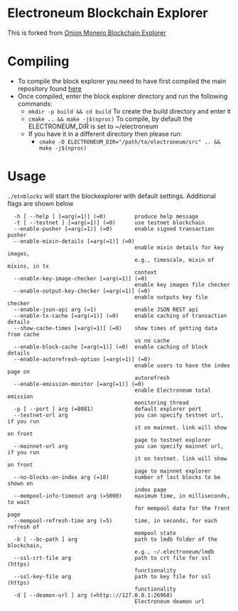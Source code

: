 # Electroneum Blockchain Explorer

This is forked from [Onion Monero Blockchain Explorer](https://github.com/moneroexamples/onion-monero-blockchain-explorer)

# Compiling
- To compile the block explorer you need to have first compiled the main repository found [here](https://github.com/electroneum/electroneum)
- Once compiled, enter the block explorer directory and run the following commands:
  - `mkdir -p build && cd build` To create the build directory and enter it  
  - `cmake .. && make -j$(nproc)` To compile, by default the ELECTRONEUM_DIR is set to ~/electroneum
  - If you have it in a different directory then please run:
    - `cmake -D ELECTRONEUM_DIR="/path/to/electroneum/src" .. && make -j$(nproc)`

# Usage
`./etnblocks` will start the blockexplorer with default settings. Additional flags are shown below

```
  -h [ --help ] [=arg(=1)] (=0)         produce help message
  -t [ --testnet ] [=arg(=1)] (=0)      use testnet blockchain
  --enable-pusher [=arg(=1)] (=0)       enable signed transaction pusher
  --enable-mixin-details [=arg(=1)] (=0)
                                        enable mixin details for key images,
                                        e.g., timescale, mixin of mixins, in tx
                                        context
  --enable-key-image-checker [=arg(=1)] (=0)
                                        enable key images file checker
  --enable-output-key-checker [=arg(=1)] (=0)
                                        enable outputs key file checker
  --enable-json-api arg (=1)            enable JSON REST api
  --enable-tx-cache [=arg(=1)] (=0)     enable caching of transaction details
  --show-cache-times [=arg(=1)] (=0)    show times of getting data from cache
                                        vs no cache
  --enable-block-cache [=arg(=1)] (=0)  enable caching of block details
  --enable-autorefresh-option [=arg(=1)] (=0)
                                        enable users to have the index page on
                                        autorefresh
  --enable-emission-monitor [=arg(=1)] (=0)
                                        enable Electroneum total emission
                                        monitoring thread
  -p [ --port ] arg (=8081)             default explorer port
  --testnet-url arg                     you can specify testnet url, if you run
                                        it on mainnet. link will show on front
                                        page to testnet explorer
  --mainnet-url arg                     you can specify mainnet url, if you run
                                        it on testnet. link will show on front
                                        page to mainnet explorer
  --no-blocks-on-index arg (=10)        number of last blocks to be shown on
                                        index page
  --mempool-info-timeout arg (=5000)    maximum time, in milliseconds, to wait
                                        for mempool data for the front page
  --mempool-refresh-time arg (=5)       time, in seconds, for each refresh of
                                        mempool state
  -b [ --bc-path ] arg                  path to lmdb folder of the blockchain,
                                        e.g., ~/.electroneum/lmdb
  --ssl-crt-file arg                    path to crt file for ssl (https)
                                        functionality
  --ssl-key-file arg                    path to key file for ssl (https)
                                        functionality
  -d [ --deamon-url ] arg (=http:://127.0.0.1:26968)
                                        Electroneum deamon url
```
